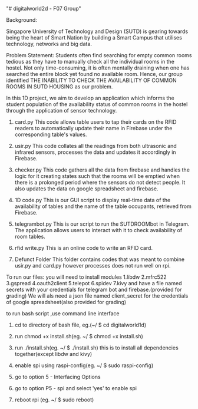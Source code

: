 "# digitalworld2d - F07 Group"

Background:

Singapore University of Technology and Design (SUTD) is gearing towards being the heart of Smart Nation by building a Smart Campus that utilises technology, networks and big data.

Problem Statement:
Students often find searching for empty common rooms tedious as they have to manually check all the individual rooms in the hostel. Not only time-consuming, it is often mentally draining when one has searched the entire block yet found no available room. Hence, our group identified THE INABILITY TO CHECK THE AVAILABILITY OF COMMON ROOMS IN SUTD HOUSING as our problem.

In this 1D project, we aim to develop an application which informs the student population of the availability status of common rooms in the hostel through the application of sensor technology.


1. card.py
This code allows table users to tap their cards on the RFID readers to automatically update their name in Firebase under the corresponding table's values.

2. usir.py
This code collates all the readings from both ultrasonic and infrared sensors, processes the data and updates it accordingly in Firebase.

3. checker.py
This code gathers all the data from firebase and handles the logic for it creating states such that the rooms will be emptied when there is a prolonged period where the sensors do not detect people. It also updates the data on google spreadsheet and firebase.

4. 1D code.py
This is our GUI script to display real-time data of the availability of tables and the name of the table occupants, retrieved from Firebase.

5. telegrambot.py
This is our script to run the SUTDROOMbot in Telegram. The application allows users to interact with it to check availability of room tables.

6. rfid write.py
This is an online code to write an RFID card.

7. Defunct Folder
This folder contains codes that was meant to combine usir.py and card.py however processes does not run well on rpi.


 To run our files: you will need to install modules
 1.libdw
 2.mfrc522
 3.gspread
 4.oauth2client
 5.telepot
 6.spidev
 7.kivy
 and have a file named secrets with your credentials for telegram bot and firebase.(provided for grading)
 We will als need a json file named client_secret for the credentials of google spreadsheet(also provided for grading)

to run bash script ,use command line interface
1. cd to directory of bash file, eg.(~/ $ cd digitalworld1d)
2. run chmod +x install.sh(eg. ~/ $ chmod +x install.sh)
3. run ./install.sh(eg. ~/ $ ./install.sh)
this is to install all dependencies together(except libdw and kivy)

4. enable spi using raspi-config(eg. ~/ $ sudo raspi-config)
5. go to option 5 - Interfacing Options
6. go to option P5 - spi and select 'yes' to enable spi
7. reboot rpi (eg. ~/ $ sudo reboot)
